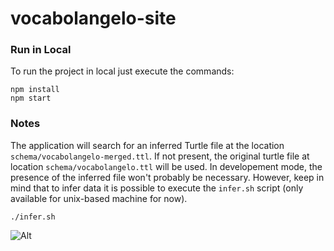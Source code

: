 # vocabolangelo-site

### Run in Local

To run the project in local just execute the commands:

```console
npm install
npm start
```

### Notes
The application will search for an inferred Turtle file at the location `schema/vocabolangelo-merged.ttl`. If not
present, the original turtle file at location `schema/vocabolangelo.ttl` will be used.
In developement mode, the presence of the inferred file won't probably be necessary. However, keep in mind that to infer
data it is possible to execute the `infer.sh` script (only available for unix-based machine for now).

```console
./infer.sh
```

![Alt](https://repobeats.axiom.co/api/embed/5c097494b17b0a4f78550ad5939de0f147e785d6.svg "Repobeats analytics image")
